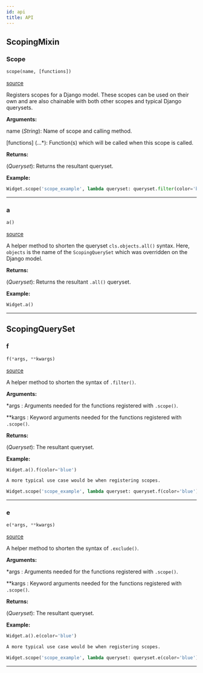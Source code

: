```yaml
---
id: api
title: API
---
```


## ScopingMixin

### Scope
```python
scope(name, [functions])
```
[source](http://www.github.com/net-prophet/django-easy-scoping/blob/master/easy_scoping/ScopingMixin.py#L32-L47)

Registers scopes for a Django model. These scopes can be used on their own and are also 
chainable with both other scopes and typical Django querysets.

**Arguments:**

name (*String*): Name of scope and calling method.

[functions] (...*): Function(s) which will be called when this scope is called.

**Returns:**

(*Queryset*): Returns the resultant queryset.

**Example:**

```python
Widget.scope('scope_example', lambda queryset: queryset.filter(color='blue'))
```
---

### a

```python
a()
```
[source](http://www.github.com/net-prophet/django-easy-scoping/blob/master/easy_scoping/ScopingMixin.py#L21-L23)

A helper method to shorten the queryset `cls.objects.all()` syntax. Here,
`objects` is the name of the `ScopingQuerySet` which was overridden on the
Django model. 

**Returns:**

(*Queryset*): Returns the resultant `.all()` queryset.

**Example:**

```python
Widget.a()
```
---

## ScopingQuerySet

### f

```python
f(*args, **kwargs)
```
[source](http://www.github.com/net-prophet/django-easy-scoping/blob/master/easy_scoping/ScopingMixin.py#L13-L14)

A helper method to shorten the syntax of `.filter()`.

**Arguments:**

*args : Arguments needed for the functions registered with `.scope()`.

**kargs : Keyword arguments needed for the functions registered with `.scope()`.

**Returns:**

(*Queryset*): The resultant queryset.

**Example:**

```python
Widget.a().f(color='blue')

A more typical use case would be when registering scopes.

Widget.scope('scope_example', lambda queryset: queryset.f(color='blue'))
```
---

### e

```python
e(*args, **kwargs)
```
[source](http://www.github.com/net-prophet/django-easy-scoping/blob/master/easy_scoping/ScopingMixin.py#L13-L14)

A helper method to shorten the syntax of `.exclude()`.

**Arguments:**

*args : Arguments needed for the functions registered with `.scope()`.

**kargs : Keyword arguments needed for the functions registered with `.scope()`.

**Returns:**

(*Queryset*): The resultant queryset.

**Example:**

```python
Widget.a().e(color='blue')

A more typical use case would be when registering scopes.

Widget.scope('scope_example', lambda queryset: queryset.e(color='blue'))
```
---
